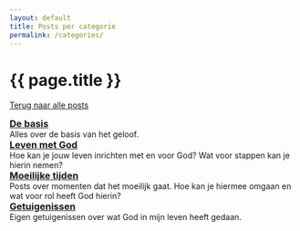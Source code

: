 ```yaml
---
layout: default
title: Posts per categorie
permalink: /categories/
---
```


<h1 class="page-heading">{{ page.title }}</h1>

<a href="/">Terug naar alle posts</a><br>

<h3 style="margin:0">
  <a class="post-link" href="de_basis">
    De basis
  </a>
</h3>
Alles over de basis van het geloof.

<h3 style="margin:0">
  <a class="post-link" href="leven_met_god">
    Leven met God
  </a>
</h3>
Hoe kan je jouw leven inrichten met en voor God? Wat voor stappen kan je hierin nemen?

<h3 style="margin:0">
  <a class="post-link" href="moeilijke_tijden">
    Moeilijke tijden
  </a>
</h3>
Posts over momenten dat het moeilijk gaat. Hoe kan je hiermee omgaan en wat voor rol heeft God hierin?

<h3 style="margin:0">
  <a class="post-link" href="getuigenissen">
    Getuigenissen
  </a>
</h3>
Eigen getuigenissen over wat God in mijn leven heeft gedaan.